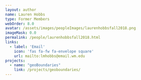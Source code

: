 ```yaml
---
layout: author
name: Lauren Hobbs
type: Former Members
webOrder: 8.0
avatar: /assets/images/peopleImages/laurenhobbsfall2018.png
imageMask: 0.0
permalink: /people/laurenhobbsfall2018.html 
links:
  - label: 'Email'
    icon: 'fas fa-fw fa-envelope square'
    url: mailto:lmhobbs@email.wm.edu
projects:
  - name: "geoBoundaries"
    link: /projects/geoboundaries/
---
```

